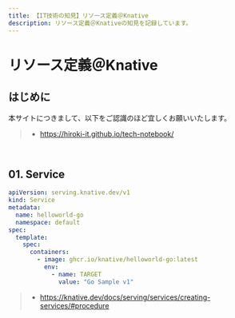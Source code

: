 ```yaml
---
title: 【IT技術の知見】リソース定義＠Knative
description: リソース定義＠Knativeの知見を記録しています。
---
```


# リソース定義＠Knative

## はじめに

本サイトにつきまして、以下をご認識のほど宜しくお願いいたします。

> - https://hiroki-it.github.io/tech-notebook/

<br>

## 01. Service

```yaml
apiVersion: serving.knative.dev/v1
kind: Service
metadata:
  name: helloworld-go
  namespace: default
spec:
  template:
    spec:
      containers:
        - image: ghcr.io/knative/helloworld-go:latest
          env:
            - name: TARGET
              value: "Go Sample v1"
```

> - https://knative.dev/docs/serving/services/creating-services/#procedure

<br>
